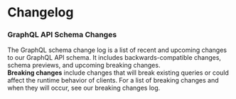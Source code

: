 # Changelog

### GraphQL API Schema Changes
The GraphQL schema change log is a list of recent and upcoming changes to our GraphQL API schema. It includes backwards-compatible changes, schema previews, and upcoming breaking changes.  
**Breaking changes** include changes that will break existing queries or could affect the runtime behavior of clients. For a list of breaking changes and when they will occur, see our breaking changes log.

